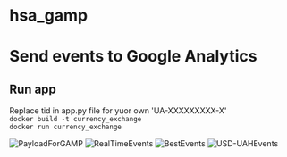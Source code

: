 # hsa_gamp

# Send events to Google Analytics

## Run app
Replace tid in app.py file for yuor own 'UA-XXXXXXXXX-X'  
```docker build -t currency_exchange```  
```docker run currency_exchange```  

![PayloadForGAMP](https://user-images.githubusercontent.com/52753625/188312882-a2a89f79-b7eb-4f14-a4a8-396d8ad9edfe.PNG)
![RealTimeEvents](https://user-images.githubusercontent.com/52753625/188312885-fce5b251-e45a-4568-be18-f1c8c7de154e.PNG)
![BestEvents](https://user-images.githubusercontent.com/52753625/188312888-2d18394b-c2d5-4bb4-a1de-05fa7afb4f29.PNG)
![USD-UAHEvents](https://user-images.githubusercontent.com/52753625/188312892-a06b9119-06bd-4c49-b19a-fe2236ea3cbe.PNG)
